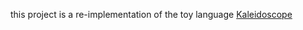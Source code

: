 this project is a re-implementation of the toy language [Kaleidoscope](https://llvm.org/docs/tutorial/MyFirstLanguageFrontend/index.html)
